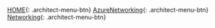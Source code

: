 [HOME](/){: .architect-menu-btn}
[AzureNetworking](/AzureNetworking/AzureNetworking.html){: .architect-menu-btn}
[Networking](/Networking/Networking.html){: .architect-menu-btn}
